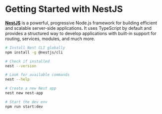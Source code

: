 # Getting Started with NestJS

[**NestJS**](https://docs.nestjs.com) is a powerful, progressive Node.js framework for building efficient and scalable server-side applications. It uses TypeScript by default and provides a structured way to develop applications with built-in support for routing, services, modules, and much more.

```bash
# Install Nest CLI globally
npm install -g @nestjs/cli

# Check if installed
nest --version

# Look for available commands
nest --help

# Create a new Nest app
nest new nest-app

# Start the dev env
npm run start:dev
```
